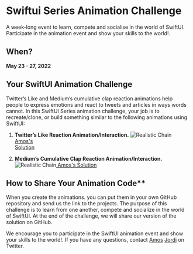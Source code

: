 # Swiftui Series Animation Challenge
A week-long event to learn, compete and socialise in the world of SwiftUI. Participate in the animation event and show your skills to the world!.

## When?
**May 23 - 27, 2022**

## Your SwiftUI Animation Challenge
Twitter’s Like and Medium’s cumulative clap reaction animations help people to express emotions and react to tweets and articles in ways words cannot. In this SwiftUI Series animation challenge, your job is to recreate/clone, or build something similar to the following animations using SwiftUI:

  1. **Twitter’s Like Reaction Animation/Interaction.** 
     ![Realistic Chain ](https://github.com/GetStream/swiftui-series-animation-challenge/blob/main/Misc/twitterLikeReaction.gif)<a href=""> Amos's  
     Solution</a>
     
  3. **Medium’s Cumulative Clap Reaction Animation/Interaction.**
      ![Realistic Chain ](https://github.com/GetStream/swiftui-series-animation-challenge/blob/main/Misc/mediumClap.gif)<a href=""> Amos's Solution</a>

## How to Share Your Animation Code**  
When you create the animations. you can put them in your own GitHub repository and send us the link to the projects. The purpose of this challenge is to learn from one another, compete and socialize in the world of SwiftUI. At the end of the challenge, we will share our version of the solution on GitHub. 

We encourage you to participate in the SwiftUI animation event and show your skills to the world!. If you have any questions, contact <a href="https://twitter.com/amos_gyamfi">Amos</a> <a href="https://twitter.com/jordibruin"> Jordi</a> on Twitter.






